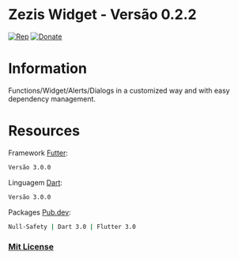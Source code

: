 # Zezis Widget - Versão 0.2.2

[![Rep](https://img.shields.io/badge/Rep-GitHub-green)](https://github.com/joseaugustoaquino/zezis_widget) [![Donate](https://img.shields.io/badge/Donate-PayPal-green)](https://www.paypal.com/donate/?hosted_button_id=X33T6Y8W8B3AY)

# Information
Functions/Widget/Alerts/Dialogs in a customized way and with easy dependency management.

# Resources

Framework [Futter](https://flutter.dev/):
```sh
Versão 3.0.0
```

Linguagem [Dart](https://dart.dev/):
```sh
Versão 3.0.0
```

Packages [Pub.dev](https://pub.dev/):
```sh
Null-Safety | Dart 3.0 | Flutter 3.0
```

### [Mit License](https://github.com/joseaugustoaquino/zezis_widget/blob/main/LICENSE)
